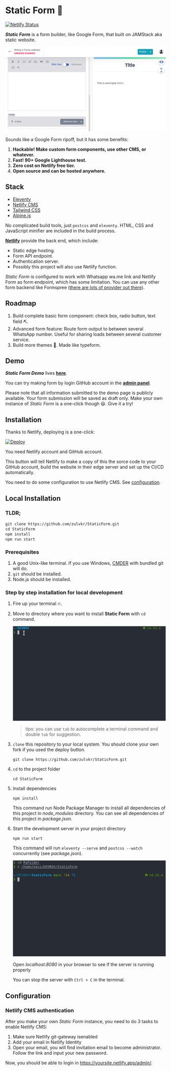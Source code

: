 # Static Form 📝

[![Netlify Status](https://api.netlify.com/api/v1/badges/a7080df2-1a6f-4408-b74f-ad09b0e26e9f/deploy-status)](https://app.netlify.com/sites/staticform21/deploys)

***Static Form*** is a form builder, like Google Form, that built on JAMStack aka static website.

![Static Form Demo](docs/web.gif)

Sounds like a Google Form ripoff, but it has some benefits:

1. **Hackable! Make custom form components, use other CMS, or whatever.**
2. **Fast! 90+ Google Lighthouse test.**
3. **Zero cost on Netlify free tier.**
4. **Open source and can be hosted anywhere.**

## Stack

* [Eleventy](https://www.11ty.dev/) 
* [Netlify CMS](https://www.netlifycms.org/)
* [Tailwind CSS](https://tailwindcss.com/)
* [Alpine.js](https://github.com/alpinejs/alpine)

No complicated build tools, just `postcss` and `eleventy`. HTML, CSS and JavaScript minifier are included in the build process.

**[Netlify](https://www.netlify.com/)** provide the back end, which include:
* Static edge hosting.
* Form API endpoint.
* Authentication server.
* Possibly this project will also use Netlify function.

*Static Form* is configured to work with Whatsapp wa.me link and Netlify Form as form endpoint, which has some limitation. You can use any other form backend like Formspree ([there are lots of provider out there](https://free-for.dev/#/?id=forms)).

## Roadmap

1. Build complete basic form component: check box, radio button, text field ⛏.
2. Advanced form feature: Route form output to between several WhatsApp number. Useful for sharing loads between several customer service.
4. Build more themes 🌈. Made like typeform.

## Demo

***Static Form Demo*** lives **[here](https://staticform21.netlify.app)**.

You can try making form by login GitHub account in the **[admin panel](https://staticform21.netlify.app/admin)**.

Please note that all information submitted to the demo page is  publicly available. Your form submission will be saved as draft only. Make your own instance of *Static Form* is a one-click though 😃. Give it a try!


## Installation

Thanks to Netlify, deploying is a one-click:

[![Deploy](https://www.netlify.com/img/deploy/button.svg)](https://app.netlify.com/start/deploy?repository=https://github.com/zulvkr/StaticForm&stack=cms)

You need Netlify account and GitHub account.

This button will tell Netlify to make a copy of this the sorce code to your GitHub account, build the website in their edge server and set up the CI/CD automatically.

You need to do some configuration to use Netlify CMS. See [configuration](#configuration).


## Local Installation

### TLDR;

```
git clone https://github.com/zulvkr/StaticForm.git
cd StaticForm
npm install
npm run start
```

### Prerequisites

1. A good Unix-like terminal. If you use Windows, [CMDER](https://cmder.net/) with bundled git will do.
2. `git` should be installed.
3. Node.js should be installed.


### Step by step installation for local development

1. Fire up your terminal 🔥.
2. Move to directory where you want to install **Static Form** with `cd` command.

    ![cd image](docs/cd.gif)

    >tips: you can use `tab` to autocomplete a terminal command and double `tab` for suggestion.

3. `clone` this repository to your local system. You should clone your own fork if you used the deploy button.

    ```
    git clone https://github.com/zulvkr/StaticForm.git
    ```

4. `cd` to the project folder

    ```
    cd StaticForm
    ```

5. Install dependencies

    ```
    npm install
    ```

    This command run Node Package Manager to install all dependencies of this project in *node_modules* directory. You can see all dependencies of this project in *package.json*.

6. Start the development server in your project directory

    ```
    npm run start
    ```

    This command will run `eleventy --serve` and `postcss --watch` concurrently (see  *package.json*).

    ![npm run start image](docs/start.gif)

    Open *localhost:8080* in your browser to see if the server is running properly
    
    You can stop the server with `Ctrl + C` in the terminal.
    
## Configuration

### Netlify CMS authentication

After you make your own *Static Form* instance, you need to do 3 tasks to enable Netlify CMS:
1. Make sure Netlify git-gateway isenabled
2. Add your email in Netlify Identity
3. Open your email, you will find invitation email to become administrator. Follow the link and input your new password.

Now, you should be able to login in https://yoursite.netlify.app/admin/.
